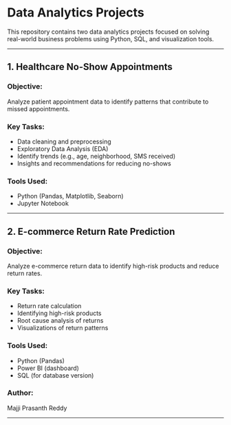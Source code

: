 # Data Analytics Projects

This repository contains two data analytics projects focused on solving real-world business problems using Python, SQL, and visualization tools.

---

## 1. Healthcare No-Show Appointments

### Objective:
Analyze patient appointment data to identify patterns that contribute to missed appointments.

### Key Tasks:
- Data cleaning and preprocessing
- Exploratory Data Analysis (EDA)
- Identify trends (e.g., age, neighborhood, SMS received)
- Insights and recommendations for reducing no-shows

### Tools Used:
- Python (Pandas, Matplotlib, Seaborn)
- Jupyter Notebook

---

## 2. E-commerce Return Rate Prediction

### Objective:
Analyze e-commerce return data to identify high-risk products and reduce return rates.

### Key Tasks:
- Return rate calculation
- Identifying high-risk products
- Root cause analysis of returns
- Visualizations of return patterns

### Tools Used:
- Python (Pandas)
- Power BI (dashboard)
- SQL (for database version)
  
### Author:
Majji Prasanth Reddy 

---

